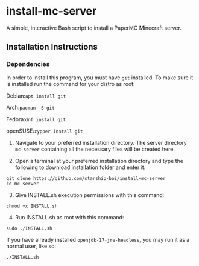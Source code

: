 # install-mc-server
A simple, interactive Bash script to install a PaperMC Minecraft server.

## Installation Instructions

### Dependencies
In order to install this program, you must have `git` installed. To make sure it is installed run the command for your distro as root:

Debian:`apt install git`

Arch:`pacman -S git`

Fedora:`dnf install git`

openSUSE:`zypper install git`

1. Navigate to your preferred installation directory. The server directory ```mc-server``` containing all the necessary files will be created here.

2. Open a terminal at your preferred installation directory and type the following to download installation folder and enter it:
```
git clone https://github.com/starship-boi/install-mc-server
cd mc-server
```
3. Give INSTALL.sh execution permissions with this command:
```
chmod +x INSTALL.sh
```
4. Run INSTALL.sh as root with this command:
```
sudo ./INSTALL.sh
```
If you have already installed ```openjdk-17-jre-headless```, you may run it as a normal user, like so:
```
./INSTALL.sh
```
